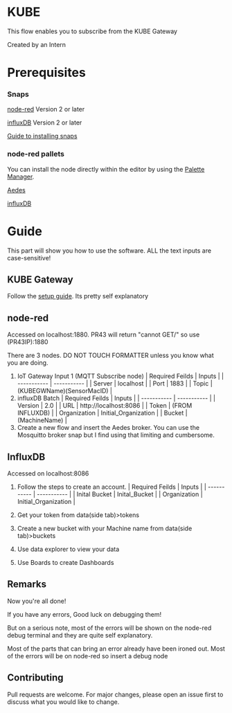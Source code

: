 # KUBE 

This flow enables you to subscribe from the KUBE Gateway

   Created by an Intern


# Prerequisites
### Snaps  
   
   [node-red](https://snapcraft.io/node-red) Version 2 or later

   [influxDB](https://snapcraft.io/influxdb) Version 2 or later

   [Guide to installing snaps](https://snapcraft.io/docs/getting-started)
### node-red pallets

   You can install the node directly within the editor by using the [Palette Manager](https://nodered.org/docs/user-guide/editor/palette/manager).

   [Aedes](https://flows.nodered.org/node/node-red-contrib-aedes)

   [influxDB](https://flows.nodered.org/node/node-red-contrib-influxdb)

# Guide
This part will show you how to use the software. ALL the text inputs are case-sensitive!
## KUBE Gateway
Follow the [setup guide](https://www.kube-iot.com/support). Its pretty self explanatory

## node-red
   Accessed on localhost:1880. PR43 will return "cannot GET/" so use (PR43IP):1880
   
   There are 3 nodes. DO NOT TOUCH FORMATTER unless you know what you are doing.

   1. IoT Gateway Input 1 (MQTT Subscribe node)
      | Required Feilds | Inputs |
      | ----------- | ----------- |
      | Server | localhost |
      | Port | 1883 |
      | Topic | (KUBEGWName)(SensorMacID) |
   2. influxDB Batch
      | Required Feilds | Inputs |
      | ----------- | ----------- |
      | Version | 2.0 |
      | URL | http://localhost:8086 |
      | Token | (FROM INFLUXDB) |
      | Organization | Initial_Organization |
      | Bucket | (MachineName) |
   3. Create a new flow and insert the Aedes broker. You can use the Mosquitto broker snap but I find using that limiting and cumbersome.
      
## InfluxDB
   Accessed on localhost:8086
   
   1. Follow the steps to create an account.
      | Required Feilds | Inputs |
      | ----------- | ----------- |
      | Inital Bucket | Inital_Bucket |
      | Organization | Initial_Organization |
 
   2. Get your token from data(side tab)>tokens
   3. Create a new bucket with your Machine name from data(side tab)>buckets
   4. Use data explorer to view your data
   5. Use Boards to create Dashboards

## Remarks
Now you're all done!

If you have any errors, Good luck on debugging them!

But on a serious note, most of the errors will be shown on the node-red debug terminal and they are quite self explanatory.

Most of the parts that can bring an error already have been ironed out. Most of the errors will be on node-red so insert a debug node

## Contributing
Pull requests are welcome. For major changes, please open an issue first to discuss what you would like to change.
